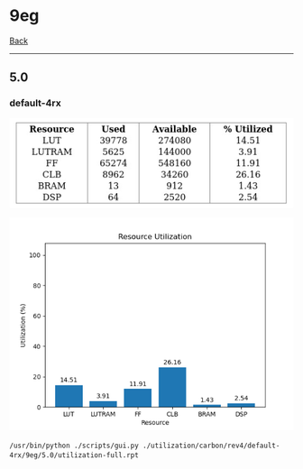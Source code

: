 # 9eg

[Back](<../rev4.md>)

---

## 5.0
### default-4rx

<p align="center">
	<img src="../../../../images/carbon/rev4/default-4rx/9eg/5.0/table.jpg" />
</p>

<p align="center">
	<img src="../../../../images/carbon/rev4/default-4rx/9eg/5.0/graph.png" />
</p>

`/usr/bin/python ./scripts/gui.py ./utilization/carbon/rev4/default-4rx/9eg/5.0/utilization-full.rpt`

